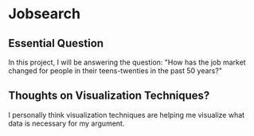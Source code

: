 # Jobsearch
## Essential Question
In this project, I will be answering the question: "How has the job market changed for people in their teens-twenties in the past 50 years?"
## Thoughts on Visualization Techniques?
I personally think visualization techniques are helping me visualize what data is necessary for my argument.
